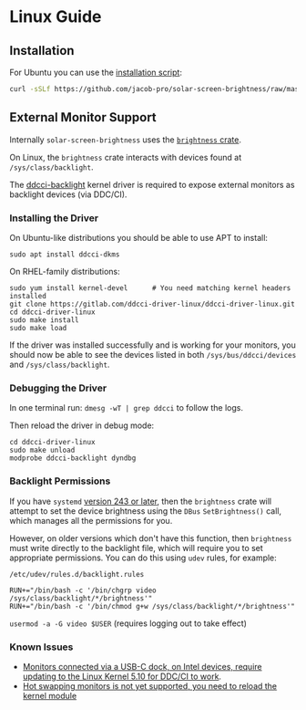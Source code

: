 # Linux Guide

## Installation

For Ubuntu you can use the [installation script](./ubuntu_install.sh):

```bash
curl -sSLf https://github.com/jacob-pro/solar-screen-brightness/raw/master/linux/ubuntu_install.sh?raw=true | bash -s install
```

## External Monitor Support

Internally `solar-screen-brightness` uses the [`brightness` crate](https://github.com/stephaneyfx/brightness).

On Linux, the `brightness` crate interacts with devices found at `/sys/class/backlight`.

The [ddcci-backlight](https://gitlab.com/ddcci-driver-linux/ddcci-driver-linux) 
kernel driver is required to expose external monitors as backlight devices (via DDC/CI).

### Installing the Driver

On Ubuntu-like distributions you should be able to use APT to install:

```
sudo apt install ddcci-dkms
```

On RHEL-family distributions:

```
sudo yum install kernel-devel      # You need matching kernel headers installed
git clone https://gitlab.com/ddcci-driver-linux/ddcci-driver-linux.git
cd ddcci-driver-linux
sudo make install
sudo make load
```

If the driver was installed successfully and is working for your monitors, you should now 
be able to see the devices listed in both `/sys/bus/ddcci/devices` and `/sys/class/backlight`.

### Debugging the Driver

In one terminal run: `dmesg -wT | grep ddcci` to follow the logs.

Then reload the driver in debug mode:
```
cd ddcci-driver-linux
sudo make unload
modprobe ddcci-backlight dyndbg
```

### Backlight Permissions

If you have `systemd`
[version 243 or later](https://github.com/systemd/systemd/blob/877aa0bdcc2900712b02dac90856f181b93c4e40/NEWS#L262), 
then the `brightness` crate will attempt to set the device brightness
using the `DBus` `SetBrightness()` call, which manages all the permissions for you.

However, on older versions which don't have this function, then `brightness` must write directly to the backlight file,
which will require you to set appropriate permissions. You can do this using `udev` rules, for example:

`/etc/udev/rules.d/backlight.rules`
```
RUN+="/bin/bash -c '/bin/chgrp video /sys/class/backlight/*/brightness'"
RUN+="/bin/bash -c '/bin/chmod g+w /sys/class/backlight/*/brightness'"
```

`usermod -a -G video $USER` (requires logging out to take effect)

### Known Issues

- [Monitors connected via a USB-C dock, on Intel devices, require updating to the Linux Kernel 5.10 for DDC/CI to work](https://gitlab.freedesktop.org/drm/intel/-/issues/37).
- [Hot swapping monitors is not yet supported, you need to reload the kernel module](https://gitlab.com/ddcci-driver-linux/ddcci-driver-linux/-/issues/5)
